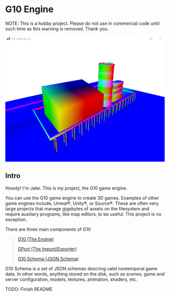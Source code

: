 
# G10 Engine
NOTE: This is a hobby project. Please do not use in commercial code until such time as this warning is removed. Thank you.

![Nitric acid plant scene](Nitric%20acid%20plant.png)

## Intro

Howdy! I'm Jake. This is my project, the G10 game engine. 

You can use the G10 game engine to create 3D games. Examples of other game engines include, Unreal®, Unity®, or Source®. These are often very large projects that manage gigabytes of assets on the filesystem and require auxiliary programs, like map editors, to be useful. This project is no exception.

There are three main components of G10

> [G10 (The Engine)](https://github.com/Jacob-C-Smith/G10-Vulkan)
>
> [GPort (The Import/Exporter)](https://github.com/Jacob-C-Smith/GPort)
>
> [G10 Schema (JSON Schema)](https://github.com/Jacob-C-Smith/G10-Schema)

G10 Schema is a set of JSON schemas descring valid nontemporal game data. In other words, anything stored on the disk, such as scenes, game and server configuration, models, textures, animation, shaders, etc. 

TODO: Finish README
